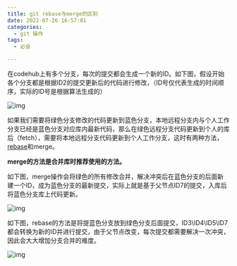 ```yaml
---
title: git rebase与merge的区别
date: 2022-07-26 16:57:01
categories: 
  - git 操作
tags: 
  - 必会

---
```


在codehub上有多个分支，每次的提交都会生成一个新的ID。如下图，假设开始各个分支都是根据ID2的提交更新后的代码进行修改，（ID号仅代表生成的时间顺序，实际的ID号是根据算法生成的）

![img](https://afatpig.oss-cn-chengdu.aliyuncs.com/blog/4385e8c23d844b6e9c8b3f1171319b00.png)



如果我们需要将绿色分支修改的代码更新到蓝色分支，本地远程分支内与个人工作分支已经是蓝色分支对应库内最新代码，那么在绿色远程分支代码更新到个人的库后（fetch），需要将本地远程分支代码更新到个人工作分支，这时有两种方法，[rebase](https://so.csdn.net/so/search?q=rebase&spm=1001.2101.3001.7020)和merge。



**merge的方法是合并库时推荐使用的方法。**

如下图，merge操作会将绿色的所有修改合并，解决冲突后在蓝色分支的后面新建一个ID，成为蓝色分支的最新提交，实际上就是基于父节点ID7的提交，入库后将蓝色分支库上代码更新。

![img](https://afatpig.oss-cn-chengdu.aliyuncs.com/blog/bec81683ac884300851f42bd731c4861.png)



如下图，rebase的方法是将提蓝色分支放到绿色分支后面提交，ID3\ID4\ID5\ID7都会转换为新的ID并进行提交，由于父节点改变，每次提交都需要解决一次冲突，因此会大大增加分支合并的难度。

![img](https://afatpig.oss-cn-chengdu.aliyuncs.com/blog/7ed03a3ace22445b9b5f8646fb8f1cc4.png)